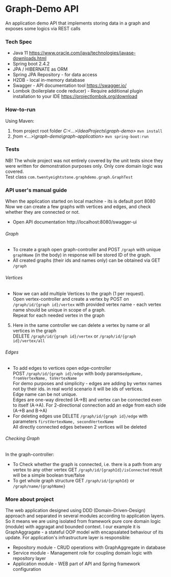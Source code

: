# Graph-Demo API

An application demo API that implements storing data in a graph and exposes some logics via
REST calls

### Tech Spec
- Java 11
https://www.oracle.com/java/technologies/javase-downloads.html
- Spring boot 2.4.2
- JPA / HIBERNATE as ORM
- Spring JPA Repository - for data access
- H2DB - local in-memory database
- Swagger - API documentation tool https://swagger.io/   
- Lombok (boilerplate code reducer) - Require additional plugin installation to your IDE
https://projectlombok.org/download

### How-to-run
Using Maven:
1. from project root folder _C:\<...>\IdeaProjects\graph-demo>_
`mvn install`
2. _from <...>\graph-demo\graph-application>_ 
`mvn spring-boot:run`

### Tests
NB! The whole project was not entirely covered by the unit tests since they were written for demonstration purposes only.
Only core domain logic was covered. <br>
Test class `com.twentyeightstone.graphdemo.graph.GraphTest`


### API user's manual guide
When the application started on local machine - its is default port 8080
Now we can create a few graphs with vertices and edges, and check whether they are connected or not.
- Open API documentation http://localhost:8080/swagger-ui
###### Graph
- To create a graph open graph-controller and POST `/graph` with unique `graphName` (in the body)
in response will be stored ID of the graph.
- All created graphs (their ids and names only) can be obtained via GET `/graph` 
###### Vertices
- Now we can add multiple Vertices to the graph (1 per request). <br>
Open vertex-controller and create a vertex by POST on `/graph/id/{graph id}/vertex`
with provided vertex name - each vertex name should be unique in scope of a graph. <br>
Repeat for each needed vertex in the graph
5. Here in the same controller we can delete a vertex by name or all vertices in the graph <br>
DELETE `/graph/id/{graph id}/vertex` or `/graph/id/{graph id}/vertex/all`
###### Edges
- To add edges to vertices open edge-controller <br>
POST `/graph/id/{graph id}/edge`
 with body params`edgeName, fromVertexName, toVertexName` <br>
For demo purposes and simplicity - edges are adding by vertex names not by their ids.
 in real world scenario it will be ids of vertices. <br>
Edge name can be not unique. <br>
Edges are one-way directed (A->B) and vertex can be connected even to itself (A->A).
For 2-directional connection add an edge from each side (A->B and B->A) 
- For deleting edges use DELETE `/graph/id/{graph id}/edge`
with parameters `firstVertexName, secondVertexName` <br>
All directly connected edges between 2 vertices will be deleted
###### Checking Graph
In the graph-controller:
-  To Check whether the graph is connected, i.e. there is a path from any vertex to any other vertex
GET `/graph/id/{graphId}/isConnected`
result will be a simple boolean true/false
- To get whole graph structure 
GET `/graph/id/{graphId}` or `/graph/name/{graphName}`


### More about project
The web application designed using DDD (Domain-Driven-Design) approach and separated in several modules according to application layers.
So it means we are using isolated from framework pure core domain logic (module) with aggragat and bounded context.
I our example it is GraphAggragate - a stateful OOP model with encapsalated behaviour of its update.
For application's infrastructure layer is responsible:
 - Repository module - CRUD operations with GraphAggregate in database
 - Service module - Management role for coupling domain logic with repository layer
 - Application module - WEB part of API and Spring framework configuration
 

